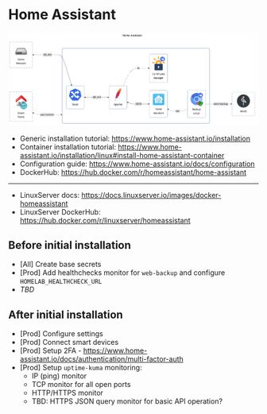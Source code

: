# Home Assistant

![diagram](../../docs/diagrams/out/apps/home-assistant.png)

- Generic installation tutorial: <https://www.home-assistant.io/installation>
- Container installation tutorial: <https://www.home-assistant.io/installation/linux#install-home-assistant-container>
- Configuration guide: <https://www.home-assistant.io/docs/configuration>
- DockerHub: <https://hub.docker.com/r/homeassistant/home-assistant>

---

- LinuxServer docs: <https://docs.linuxserver.io/images/docker-homeassistant>
- LinuxServer DockerHub: <https://hub.docker.com/r/linuxserver/homeassistant>

## Before initial installation

- \[All\] Create base secrets
- \[Prod\] Add healthchecks monitor for `web-backup` and configure `HOMELAB_HEALTHCHECK_URL`
- _TBD_

## After initial installation

- \[Prod\] Configure settings
- \[Prod\] Connect smart devices
- \[Prod\] Setup 2FA - <https://www.home-assistant.io/docs/authentication/multi-factor-auth>
- \[Prod\] Setup `uptime-kuma` monitoring:
    - IP (ping) monitor
    - TCP monitor for all open ports
    - HTTP/HTTPS monitor
    - TBD: HTTPS JSON query monitor for basic API operation?
